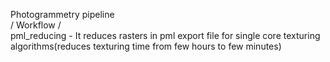 Photogrammetry pipeline
<br>
/ Workflow / 
<br>
pml_reducing - It reduces rasters in pml export file for single core texturing algorithms(reduces texturing time from few hours to few minutes)
